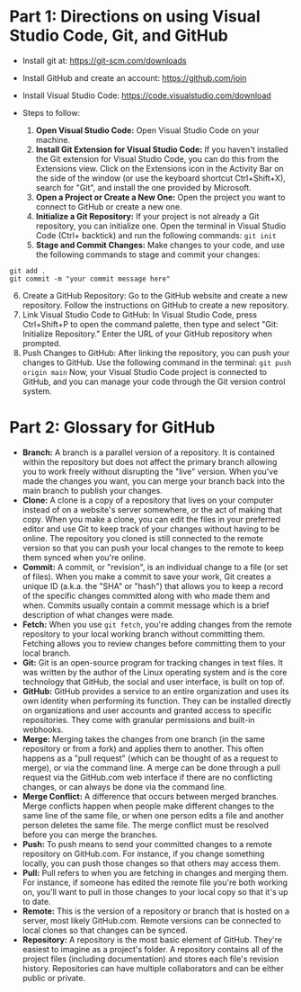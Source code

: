 # Part 1: Directions on using Visual Studio Code, Git, and GitHub
- Install git at: https://git-scm.com/downloads

- Install GitHub and create an account: https://github.com/join

- Install Visual Studio Code: https://code.visualstudio.com/download 

- Steps to follow:
  1. **Open Visual Studio Code:**
Open Visual Studio Code on your machine.
  2. **Install Git Extension for Visual Studio Code:**
If you haven't installed the Git extension for Visual Studio Code, you can do this from the Extensions view. Click on the Extensions icon in the Activity Bar on the side of the window (or use the keyboard shortcut Ctrl+Shift+X), search for "Git", and install the one provided by Microsoft.
  3. **Open a Project or Create a New One:**
Open the project you want to connect to GitHub or create a new one.
  4. **Initialize a Git Repository:**
If your project is not already a Git repository, you can initialize one. Open the terminal in Visual Studio Code (Ctrl+ backtick) and run the following commands: `git init`
  5. **Stage and Commit Changes:**
Make changes to your code, and use the following commands to stage and commit your changes:
```
git add .
git commit -m "your commit message here"
```
  6. Create a GitHub Repository:
Go to the GitHub website and create a new repository. Follow the instructions on GitHub to create a new repository.
  7. Link Visual Studio Code to GitHub:
In Visual Studio Code, press Ctrl+Shift+P to open the command palette, then type and select "Git: Initialize Repository." Enter the URL of your GitHub repository when prompted.
  8. Push Changes to GitHub:
After linking the repository, you can push your changes to GitHub. Use the following command in the terminal: `git push origin main`
Now, your Visual Studio Code project is connected to GitHub, and you can manage your code through the Git version control system.


# Part 2: Glossary for GitHub
- **Branch:**
  A branch is a parallel version of a repository. It is contained within the repository but does not affect the primary branch allowing you to work freely without disrupting the "live" version. When you've made the changes you want, you can merge your branch back into the main branch to publish your changes.
- **Clone:**
  A clone is a copy of a repository that lives on your computer instead of on a website's server somewhere, or the act of making that copy. When you make a clone, you can edit the files in your preferred editor and use Git to keep track of your changes without having to be online. The repository you cloned is still connected to the remote version so that you can push your local changes to the remote to keep them synced when you're online.
- **Commit:**
  A commit, or "revision", is an individual change to a file (or set of files). When you make a commit to save your work, Git creates a unique ID (a.k.a. the "SHA" or "hash") that allows you to keep a record of the specific changes committed along with who made them and when. Commits usually contain a commit message which is a brief description of what changes were made.
- **Fetch:**
  When you use `git fetch`, you're adding changes from the remote repository to your local working branch without committing them. Fetching allows you to review changes before committing them to your local branch. 
- **Git:**
  Git is an open-source program for tracking changes in text files. It was written by the author of the Linux operating system and is the core technology that GitHub, the social and user interface, is built on top of.
- **GitHub:**
  GitHub provides a service to an entire organization and uses its own identity when performing its function. They can be installed directly on organizations and user accounts and granted access to specific repositories. They come with granular permissions and built-in webhooks.
- **Merge:**
  Merging takes the changes from one branch (in the same repository or from a fork) and applies them to another. This often happens as a "pull request" (which can be thought of as a request to merge), or via the command line. A merge can be done through a pull request via the GitHub.com web interface if there are no conflicting changes, or can always be done via the command line.
- **Merge Conflict:**
  A difference that occurs between merged branches. Merge conflicts happen when people make different changes to the same line of the same file, or when one person edits a file and another person deletes the same file. The merge conflict must be resolved before you can merge the branches.
- **Push:**
  To push means to send your committed changes to a remote repository on GitHub.com. For instance, if you change something locally, you can push those changes so that others may access them.
- **Pull:**
  Pull refers to when you are fetching in changes and merging them. For instance, if someone has edited the remote file you're both working on, you'll want to pull in those changes to your local copy so that it's up to date. 
- **Remote:**
  This is the version of a repository or branch that is hosted on a server, most likely GitHub.com. Remote versions can be connected to local clones so that changes can be synced.
- **Repository:**
  A repository is the most basic element of GitHub. They're easiest to imagine as a project's folder. A repository contains all of the project files (including documentation) and stores each file's revision history. Repositories can have multiple collaborators and can be either public or private.
